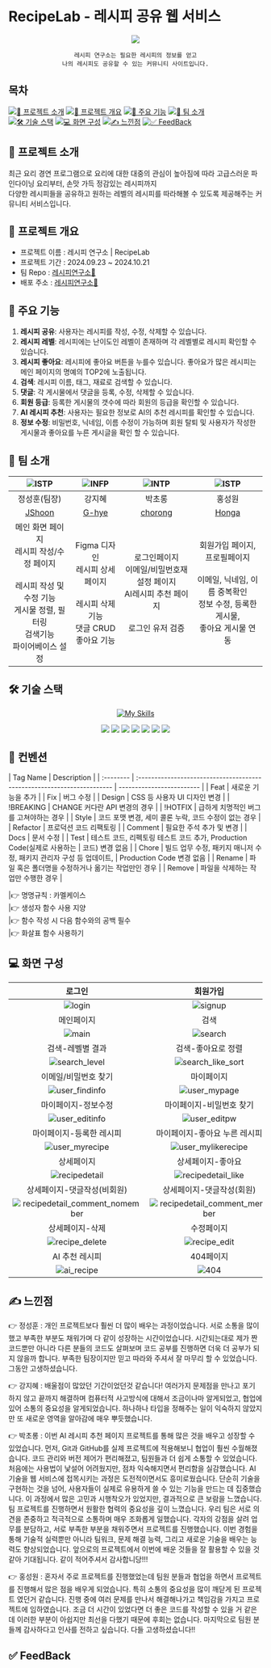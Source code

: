 # RecipeLab - 레시피 공유 웹 서비스

<div align="center">
<img src="https://github.com/user-attachments/assets/4456a2ff-b579-4963-ab71-86436ee1712a">

    레시피 연구소는 필요한 레시피의 정보를 얻고
    나의 레시피도 공유할 수 있는 커뮤니티 사이트입니다.

</div>

## 목차

[![📌 프로젝트 소개](https://img.shields.io/badge/📌_프로젝트_소개-c9532f)](#-프로젝트-소개)
[![🧨 프로젝트 개요](https://img.shields.io/badge/🧨_프로젝트_개요-fff9e9)](#-프로젝트-개요)
[![🎯 주요 기능](https://img.shields.io/badge/🎯_주요_기능-ECD53F)](#-주요-기능)
[![👭 팀 소개](https://img.shields.io/badge/👭_팀_소개-512BD4)](#-팀-소개)<br>
[![🛠 기술 스택](https://img.shields.io/badge/🛠_기술_스택-333333)](#-기술-스택)
[![💻 화면 구성](https://img.shields.io/badge/💻_화면_구성-191A1B)](#-화면-구성)
[![✍ 느낀점](https://img.shields.io/badge/✍_느낀점-FF9E0F)](#-느낀점)
[![✅ FeedBack](https://img.shields.io/badge/✅_FeedBack-0ABF53)](#-프로젝트-소개)

## 📌 프로젝트 소개

최근 요리 경연 프로그램으로 요리에 대한 대중의
관심이 높아짐에 따라 고급스러운 파인다이닝 요리부터, 손맛 가득 정감있는 레시피까지<br />
다양한 레시피들을 공유하고 원하는 레벨의 레시피를 따라해볼 수 있도록 제공해주는
커뮤니티 서비스입니다.

## 🧨 프로젝트 개요

- 프로젝트 이름 : 레시피 연구소 | RecipeLab
- 프로젝트 기간 : 2024.09.23 ~ 2024.10.21
- 팀 Repo : [레시피연구소🧪](https://github.com/Jung-sunghoon/recipe_project)
- 배포 주소 : [레시피연구소🧪](https://recipeproject-theta.vercel.app/)

## 🎯 주요 기능

<ol>
	<li><b>레시피 공유</b>: 사용자는 레시피를 작성, 수정, 삭제할 수 있습니다.</li>
	<li>
		<b>레시피 레벨</b>: 레시피에는 난이도인 레벨이 존재하며 각 레벨별로 레시피
		확인할 수 있습니다.
	</li>
	<li>
		<b>레시피 좋아요</b>: 레시피에 좋아요 버튼을 누를수 있습니다. 좋아요가 많은
		레시피는 메인 페이지의 명예의 TOP2에 노출됩니다.
	</li>
	<li><b>검색</b>: 레시피 이름, 태그, 재료로 검색할 수 있습니다.</li>
	<li><b>댓글</b>: 각 게시물에서 댓글을 등록, 수정, 삭제할 수 있습니다.</li>
	<li>
		<b>회원 등급</b>: 등록한 게시물의 갯수에 따라 회원의 등급을 확인할 수
		있습니다.
	</li>
	<li>
		<b>AI 레시피 추천</b>: 사용자는 필요한 정보로 AI의 추천 레시피를 확인할 수
		있습니다.
	</li>
	<li>
		<b>정보 수정</b>: 비밀번호, 닉네임, 이름 수정이 가능하며 회원 탈퇴 및 사용자가 작성한 게시물과 좋아요를 누른 게시글을 확인 할 수 있습니다.
	</li>
</ol>

## 👭 팀 소개

|                      ![ISTP](https://github.com/user-attachments/assets/7d93de9c-57af-4d96-a9cb-c91bf4a28b6c)                       | ![INFP](https://github.com/user-attachments/assets/50071d97-0be0-464c-b4ca-6464de2e9f05) |   ![INTP](https://github.com/user-attachments/assets/e3f24dcc-8a2c-483e-8b75-344403245a11)   |                ![ISTP](https://github.com/user-attachments/assets/7d93de9c-57af-4d96-a9cb-c91bf4a28b6c)                 |
| :---------------------------------------------------------------------------------------------------------------------------------: | :--------------------------------------------------------------------------------------: | :------------------------------------------------------------------------------------------: | :---------------------------------------------------------------------------------------------------------------------: |
|                                                            정성훈(팀장)                                                             |                                          강지혜                                          |                                            박초롱                                            |                                                         홍성원                                                          |
|                                             [JShoon](https://github.com/Jung-sunghoon)                                              |                            [G-hye](https://github.com/Forhye)                            |                            [chorong](https://github.com/rong9835)                            |                                        [Honga](https://github.com/Hongaproject)                                         |
| 메인 화면 페이지<br>레시피 작성/수정 페이지<br><br>레시피 작성 및 수정 기능<br>게시물 정렬, 필터링<br>검색기능<br>파이어베이스 설정 |  Figma 디자인<br>레시피 상세페이지<br><br>레시피 삭제 기능<br>댓글 CRUD<br>좋아요 기능   | 로그인페이지<br>이메일/비밀번호재설정 페이지<br>AI레시피 추천 페이지<br><br>로그인 유저 검증 | 회원가입 페이지, 프로필페이지<br><br>이메일, 닉네임, 이름 중복확인<br> 정보 수정, 등록한 게시물,<br> 좋아요 게시물 연동 |

## 🛠 기술 스택

<p align="center">
  <a href="https://skillicons.dev">
    <img src="https://skillicons.dev/icons?i=figma,firebase,vite,react,ts,css,github" alt="My Skills" />
  </a>
</p>

<p align="center">
  <img src="https://img.shields.io/badge/FIGMA-F24E1E?&style=&logo=FIGMA&logoColor=FFF"/>
  <img src="https://img.shields.io/badge/FIREBASE-DD2C00?&style=&logo=FIREBASE&logoColor=FFF"/>
  <img src="https://img.shields.io/badge/REACT-61DAFB?&style=&logo=REACT&logoColor=FFF"/>
  <img src="https://img.shields.io/badge/TYPESCRIPT-3178C6?&style=&logo=TYPESCRIPT&logoColor=FFF"/>
  <img src="https://img.shields.io/badge/VITE-646CFF?&style=&logo=VITE&logoColor=FFF"/>
  <img src="https://img.shields.io/badge/CSS3-1572B6?&style=&logo=CSS3&logoColor=FFF"/>
  <img src="https://img.shields.io/badge/GITHUB-181717?&style=&logo=GITHUB&logoColor=FFF"/>
</p>

## 🤝 컨벤션

| Tag Name  | Description                                                             |
| :-------- | :---------------------------------------------------------------------- | ------------------------- |
| Feat      | 새로운 기능을 추가                                                      |
| Fix       | 버그 수정                                                               |
| Design    | CSS 등 사용자 UI 디자인 변경                                            |
| !BREAKING | CHANGE 커다란 API 변경의 경우                                           |
| !HOTFIX   | 급하게 치명적인 버그를 고쳐야하는 경우                                  |
| Style     | 코드 포맷 변경, 세미 콜론 누락, 코드 수정이 없는 경우                   |
| Refactor  | 프로덕션 코드 리팩토링                                                  |
| Comment   | 필요한 주석 추가 및 변경                                                |
| Docs      | 문서 수정                                                               |
| Test      | 테스트 코드, 리펙토링 테스트 코드 추가, Production Code(실제로 사용하는 | 코드) 변경 없음           |
| Chore     | 빌드 업무 수정, 패키지 매니저 수정, 패키지 관리자 구성 등 업데이트,     | Production Code 변경 없음 |
| Rename    | 파일 혹은 폴더명을 수정하거나 옮기는 작업만인 경우                      |
| Remove    | 파일을 삭제하는 작업만 수행한 경우                                      |

|👉 명명규칙 : 카멜케이스<br>
|👉 생성자 함수 사용 지양<br>
|👉 함수 작성 시 다음 함수와의 공백 필수<br>
|👉 화살표 함수 사용하기<br>

## 💻 화면 구성

|                                                      로그인                                                       |                                                    회원가입                                                     |
| :---------------------------------------------------------------------------------------------------------------: | :-------------------------------------------------------------------------------------------------------------: |
|             ![login](https://github.com/user-attachments/assets/3839b34d-f3bf-438a-b318-19e113acf816)             |           ![signup](https://github.com/user-attachments/assets/9d84221b-6822-4bcc-9f7b-9bbae4efd6be)            |
|                                                    메인페이지                                                     |                                                      검색                                                       |
|             ![main](https://github.com/user-attachments/assets/58470126-6f97-49d0-8659-27b0ecd80baa)              |           ![search](https://github.com/user-attachments/assets/abbfdfff-a3e7-41d9-8402-6340b89cfb56)            |
|                                                 검색-레벨별 결과                                                  |                                               검색-좋아요로 정렬                                                |
|         ![search_level](https://github.com/user-attachments/assets/9e23d8c8-d5f8-4822-9255-0a8bcaef0720)          |      ![search_like_sort](https://github.com/user-attachments/assets/15bbfcde-13bc-4eaf-9cdd-71aa31085613)       |
|                                               이메일/비밀번호 찾기                                                |                                                   마이페이지                                                    |
|         ![user_findinfo](https://github.com/user-attachments/assets/e6fbb960-3564-4847-b856-2797e59a4041)         |         ![user_mypage](https://github.com/user-attachments/assets/a2cee257-304c-4efa-bf50-71c8dedc45ac)         |
|                                                마이페이지-정보수정                                                |                                            마이페이지-비밀번호 찾기                                             |
|         ![user_editinfo](https://github.com/user-attachments/assets/60cec6b9-ae2c-411c-b543-5b4b5af41e6e)         |         ![user_editpw](https://github.com/user-attachments/assets/922f8334-1b9c-45ab-9fce-3817698c2da4)         |
|                                             마이페이지-등록한 레시피                                              |                                          마이페이지-좋아요 누른 레시피                                          |
|         ![user_myrecipe](https://github.com/user-attachments/assets/43a69095-5207-46bf-88f8-478a45a15311)         |      ![user_mylikerecipe](https://github.com/user-attachments/assets/afd8965e-b465-43d6-a9a6-538fd0426a5a)      |
|                                                    상세페이지                                                     |                                                상세페이지-좋아요                                                |
|         ![recipedetail](https://github.com/user-attachments/assets/2129efa6-1e10-4776-8fc4-c2859ad9528b)          |      ![recipedetail_like](https://github.com/user-attachments/assets/9d46832d-9976-4f37-81f6-b702002ae527)      |
|                                            상세페이지-댓글작성(비회원)                                            |                                            상세페이지-댓글작성(회원)                                            |
| ![recipedetail_comment_nomember](https://github.com/user-attachments/assets/ce39c8f3-a173-43df-ab9d-7b6dd68811bb) | ![recipedetail_comment_member](https://github.com/user-attachments/assets/4e808759-0efa-44c8-8be5-d58221d57bb9) |
|                                                  상세페이지-삭제                                                  |                                                   수정페이지                                                    |
|         ![recipe_delete](https://github.com/user-attachments/assets/517f2b94-68d7-4202-a324-11f4125d2bd0)         |         ![recipe_edit](https://github.com/user-attachments/assets/81de2ed1-7efd-4ba2-849c-eade2a40cdd2)         |
|                                                  AI 추천 레시피                                                   |                                                    404페이지                                                    |
|           ![ai_recipe](https://github.com/user-attachments/assets/23c2c94a-db94-4e63-8438-088b08b8187a)           |             ![404](https://github.com/user-attachments/assets/5c7d0124-7483-47cd-9272-b6a1168589a1)             |

## ✍ 느낀점

👉 정성훈 : 개인 프로젝트보다 훨씬 더 많이 배우는 과정이었습니다. 서로 소통을 많이 했고 부족한 부분도 채워가며 다 같이 성장하는 시간이었습니다.
시간되는대로 제가 짠 코드뿐만 아니라 다른 분들의 코드도 살펴보며 코드 공부를 진행하면 더욱 더 공부가 되지 않을까 합니다.
부족한 팀장이지만 믿고 따라와 주셔서 잘 마무리 할 수 있었습니다.
그동안 고생하셨습니다.

👉 강지혜 : 배울점이 많았던 기간이었던것 같습니다! 여러가지 문제점을 만나고 포기 하지 않고 끝까지 해결하며 컴퓨터적 사고방식에 대해서 조금이나마 알게되었고, 협업에 있어 소통의 중요성을 알게되었습니다. 하나하나 타입을 정해주는 일이 익숙하지 않았지만 또 새로운 영역을 알아감에 매우 뿌듯했습니다.

👉 박초롱 : 이번 AI 레시피 추천 페이지 프로젝트를 통해 많은 것을 배우고 성장할 수 있었습니다.
먼저, Git과 GitHub를 실제 프로젝트에 적용해보니 협업이 훨씬 수월해졌습니다. 코드 관리와 버전 제어가 편리해졌고, 팀원들과 더 쉽게 소통할 수 있었습니다. 처음에는 사용법이 낯설어 어려웠지만, 점차 익숙해지면서 편리함을 실감했습니다.
AI 기술을 웹 서비스에 접목시키는 과정은 도전적이면서도 흥미로웠습니다. 단순히 기술을 구현하는 것을 넘어, 사용자들이 실제로 유용하게 쓸 수 있는 기능을 만드는 데 집중했습니다. 이 과정에서 많은 고민과 시행착오가 있었지만, 결과적으로 큰 보람을 느꼈습니다.
팀 프로젝트를 진행하면서 원활한 협력의 중요성을 깊이 느꼈습니다. 우리 팀은 서로 의견을 존중하고 적극적으로 소통하며 매우 조화롭게 일했습니다. 각자의 강점을 살려 업무를 분담하고, 서로 부족한 부분을 채워주면서 프로젝트를 진행했습니다.
이번 경험을 통해 기술적 실력뿐만 아니라 팀워크, 문제 해결 능력, 그리고 새로운 기술을 배우는 능력도 향상되었습니다. 앞으로의 프로젝트에서 이번에 배운 것들을 잘 활용할 수 있을 것 같아 기대됩니다.
같이 적어주셔서 감사합니당!!!

👉 홍성원 : 혼자서 주로 프로젝트를 진행했었는데 팀원 분들과 협업을 하면서 프로젝트를 진행해서 많은 점을 배우게 되었습니다. 특히 소통의 중요성을 많이 깨닫게 된 프로젝트 였던거 같습니다. 진행 중에 여러 문제를 만나서 해결해나가고 책임감을 가지고 프로젝트에 임하였습니다. 조금 더 시간이 있었다면 더 좋은 코드를 작성할 수 있을 거 같은데 이러한 부분이 아쉽지만 최선을 다했기 때문에 후회는 없습니다. 마지막으로 팀원 분들께 감사하다고 인사를 전하고 싶습니다. 다들 고생하셨습니다!!

## ✅ FeedBack
